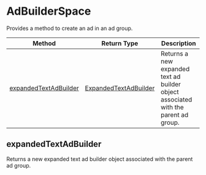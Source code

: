 # AdBuilderSpace
Provides a method to create an ad in an ad group.

|Method|Return Type|Description|
|-|-|-
[expandedTextAdBuilder]('#expandedTextAdBuilder}')|[ExpandedTextAdBuilder](./ExpandedTextAdBuilder)|Returns a new expanded text ad builder object associated with the parent ad group.<br />

<a name="#expandedTextAdBuilder"></a>
## expandedTextAdBuilder
Returns a new expanded text ad builder object associated with the parent ad group.


